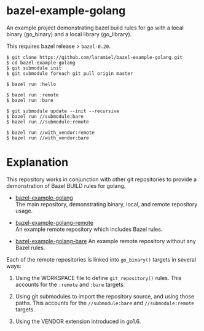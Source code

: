 # bazel-example-golang

An example project demonstrating bazel build rules for go with
a local binary (go_binary) and a local library (go_library).

This requires bazel release > `bazel-0.20`.

```
$ git clone https://github.com/laramiel/bazel-example-golang.git
$ cd bazel-example-golang
$ git submodule init
$ git submodule foreach git pull origin master

$ bazel run :hello

$ bazel run :remote
$ bazel run :bare

$ git submodule update --init --recursive
$ bazel run //submodule:bare
$ bazel run //submodule:remote

$ bazel run //with_vendor:remote
$ bazel run //with_vendor:bare

```

# Explanation

This repository works in conjunction with other git repositories to
provide a demonstration of Bazel BUILD rules for golang.

* [bazel-example-golang](https://github.com/laramiel/bazel-example-golang)  
  The main repository, demonstrating binary, local, and remote repository usage.

* [bazel-example-golang-remote](https://github.com/laramiel/bazel-example-golang-remote)  
  An example remote repository which includes Bazel rules.

* [bazel-example-golang-bare](https://github.com/laramiel/bazel-example-golang-bare)
  An example remote repository without any Bazel rules.


Each of the remote repositories is linked into `go_binary()` targets in several
ways:

1. Using the WORKSPACE file to define `git_repository()` rules.
   This accounts for the `:remote` and `:bare` targets.

2. Using git submodules to import the repository source, and
   using those paths. This accounts for the `//submodule:bare`
   and `//submodule:remote` targets.

3. Using the VENDOR extension introduced in go1.6.

